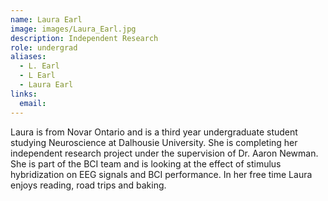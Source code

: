 ```yaml
---
name: Laura Earl
image: images/Laura_Earl.jpg
description: Independent Research
role: undergrad
aliases:
  - L. Earl
  - L Earl
  - Laura Earl
links:
  email:
---
```


Laura is from Novar Ontario and is a third year undergraduate student studying Neuroscience at Dalhousie University. She is completing her independent research project under the supervision of Dr. Aaron Newman. She is part of the BCI team and is looking at the effect of stimulus hybridization on EEG signals and BCI performance. In her free time Laura enjoys reading, road trips and baking. 